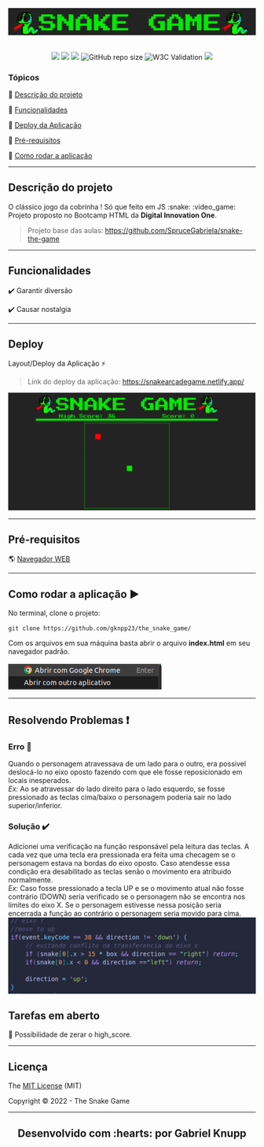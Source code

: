 <div align="center">
    <img src="img/capa.png">
</div>
<br>
<p align="center">
  <img src="https://img.shields.io/static/v1?label=JavaScript&message=Language&color=yellow&style=for-the-badge&logo=JAVASCRIPT"/>
  <img src="https://img.shields.io/static/v1?label=Netlify&message=deploy&color=blue&style=for-the-badge&logo=netlify"/>
  <img src="http://img.shields.io/static/v1?label=License&message=MIT&color=green&style=for-the-badge"/>
  <img alt="GitHub repo size" src="https://img.shields.io/github/repo-size/gknpp23/the_snake_game?style=for-the-badge&logo=GITHUB">
  <img alt="W3C Validation" src="https://img.shields.io/w3c-validation/html?style=for-the-badge&targetUrl=https%3A%2F%2Fabout.validator.nu%2F&logo=W3C">
  <img src="http://img.shields.io/static/v1?label=STATUS&message=CONCLUIDO&color=GREEN&style=for-the-badge"/>
 
</p>

<h3>Tópicos</h3> 

:small_blue_diamond: [Descrição do projeto](#descrição-do-projeto)

:small_blue_diamond: [Funcionalidades](#funcionalidades)

:small_blue_diamond: [Deploy da Aplicação](#deploy)

:small_blue_diamond: [Pré-requisitos](#pré-requisitos)

:small_blue_diamond: [Como rodar a aplicação](#como-rodar-a-aplicação-arrow_forward)

<hr>

## Descrição do projeto 

<p align="justify">
  O clássico jogo da cobrinha ! 
  Só que feito em JS
  :snake:
  :video_game:
  <br>
  Projeto proposto no Bootcamp HTML da <strong>Digital Innovation One</strong>.
  <br>
  
  > Projeto base das aulas: https://github.com/SpruceGabriela/snake-the-game
</p>

<hr>

## Funcionalidades

:heavy_check_mark: Garantir diversão

:heavy_check_mark: Causar nostalgia

<hr>

## Deploy 
Layout/Deploy da Aplicação :zap:

> Link do deploy da aplicação: https://snakearcadegame.netlify.app/

<img src="img/layout.png">
<hr>

## Pré-requisitos 

:earth_americas: [Navegador WEB](https://www.google.com/intl/pt-BR/chrome/)

<hr>

## Como rodar a aplicação :arrow_forward:

No terminal, clone o projeto: 

```
git clone https://github.com/gknpp23/the_snake_game/
```
Com os arquivos em sua máquina basta abrir o arquivo <strong>index.html</strong> em seu navegador padrão.
<br><br>
<img src="img/browser.png">
<hr> 

## Resolvendo Problemas :exclamation:

### Erro :shit:
Quando o personagem atravessava de um lado para o outro, era possivel deslocá-lo no eixo oposto fazendo com que ele fosse reposicionado em locais inesperados.
<br>
<i>Ex:</i> Ao se atravessar do lado direito para o lado esquerdo, se fosse pressionado as teclas cima/baixo o personagem poderia sair no lado superior/inferior.

### Solução :heavy_check_mark:
Adicionei uma verificação na função responsável pela leitura das teclas. A cada vez que uma tecla era pressionada era feita uma checagem se o personagem estava na bordas do eixo oposto. Caso atendesse essa condição era desabilitado as teclas senão o movimento era atribuido normalmente.
<br>
<i>Ex:</i> Caso fosse pressionado a tecla UP e se o movimento atual não fosse contrário (DOWN) seria verificado se o personagem não se encontra nos limites do eixo X. Se o personagem estivesse nessa posição seria encerrada a função ao contrário o personagem seria movido para cima.
<br>
<img src="img/fix_bug.png">

## Tarefas em aberto

:memo: Possibilidade de zerar o high_score.

<hr>

## Licença 

The [MIT License]() (MIT)

Copyright :copyright: 2022 - The Snake Game

<hr>

<h2 align="center"> Desenvolvido com :hearts: por Gabriel Knupp</h2>
